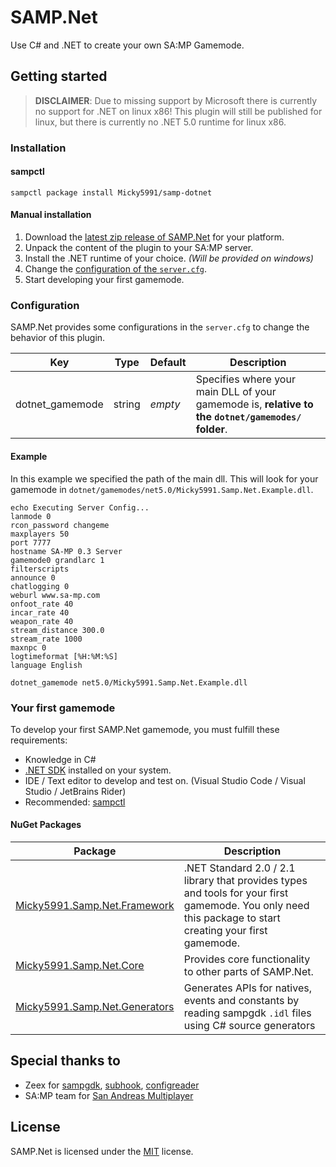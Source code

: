 # SAMP.Net

Use C# and .NET to create your own SA:MP Gamemode.

## Getting started

> **DISCLAIMER**: Due to missing support by Microsoft there is currently no support for .NET on linux x86!
> This plugin will still be published for linux, but there is currently no .NET 5.0 runtime for linux x86.

### Installation

#### sampctl

`sampctl package install Micky5991/samp-dotnet`

#### Manual installation

1. Download the [latest zip release of SAMP.Net](https://github.com/Micky5991/samp-dotnet/releases/latest) for your platform.
2. Unpack the content of the plugin to your SA:MP server.
3. Install the .NET runtime of your choice. *(Will be provided on windows)*
3. Change the [configuration of the `server.cfg`](#configuration).
4. Start developing your first gamemode.

### Configuration

SAMP.Net provides some configurations in the `server.cfg` to change the behavior of this plugin.

| Key             | Type   | Default | Description                                                                                        |
|-----------------|--------|---------|----------------------------------------------------------------------------------------------------|
| dotnet_gamemode | string | *empty* | Specifies where your main DLL of your gamemode is, **relative to the `dotnet/gamemodes/` folder**. |

#### Example

In this example we specified the path of the main dll. This will look for your gamemode in `dotnet/gamemodes/net5.0/Micky5991.Samp.Net.Example.dll`.

```
echo Executing Server Config...
lanmode 0
rcon_password changeme
maxplayers 50
port 7777
hostname SA-MP 0.3 Server
gamemode0 grandlarc 1
filterscripts 
announce 0
chatlogging 0
weburl www.sa-mp.com
onfoot_rate 40
incar_rate 40
weapon_rate 40
stream_distance 300.0
stream_rate 1000
maxnpc 0
logtimeformat [%H:%M:%S]
language English

dotnet_gamemode net5.0/Micky5991.Samp.Net.Example.dll
```

### Your first gamemode

To develop your first SAMP.Net gamemode, you must fulfill these requirements:

- Knowledge in C#
- [.NET SDK](https://dotnet.microsoft.com/download/dotnet/5.0) installed on your system.
- IDE / Text editor to develop and test on. (Visual Studio Code / Visual Studio / JetBrains Rider)
- Recommended: [sampctl](https://github.com/Southclaws/sampctl)

#### NuGet Packages

| Package                       | Description                                                                                                                                    |
|-------------------------------|------------------------------------------------------------------------------------------------------------------------------------------------|
| [Micky5991.Samp.Net.Framework](https://www.nuget.org/packages/Micky5991.Samp.Net.Framework/)  | .NET Standard 2.0 / 2.1 library that provides types and tools for your first gamemode. You only need this package to start creating your first gamemode. |
| [Micky5991.Samp.Net.Core](https://www.nuget.org/packages/Micky5991.Samp.Net.Core/)       | Provides core functionality to other parts of SAMP.Net.                                                                                        |
| [Micky5991.Samp.Net.Generators](https://www.nuget.org/packages/Micky5991.Samp.Net.Generators/) | Generates APIs for natives, events and constants by reading sampgdk `.idl` files using C# source generators                                    |



## Special thanks to

- Zeex for [sampgdk](https://github.com/Zeex/sampgdk), [subhook](https://github.com/Zeex/subhook), [configreader](https://github.com/Zeex/configreader)
- SA:MP team for [San Andreas Multiplayer](https://www.sa-mp.com/)

## License

SAMP.Net is licensed under the [MIT](/LICENSE) license.
